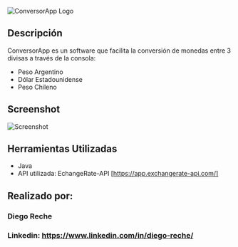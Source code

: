 ![ConversorApp Logo](https://github.com/user-attachments/assets/9a4ef82b-ddd4-4943-940e-e30661f39a2a)

## Descripción

ConversorApp es un software que facilita la conversión de monedas entre 3 divisas a través de la consola: 
* Peso Argentino 
* Dólar Estadounidense
* Peso Chileno

## Screenshot 
![Screenshot](https://github.com/user-attachments/assets/04109765-ed55-4f77-9d8b-12501dbbb153)

## Herramientas Utilizadas
* Java
* API utilizada: EchangeRate-API  [https://app.exchangerate-api.com/] 
## Realizado por:
### Diego Reche
### Linkedin: https://www.linkedin.com/in/diego-reche/

